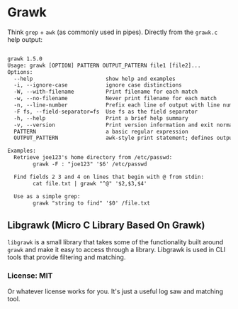# Grawk

Think `grep` + `awk` (as commonly used in pipes). Directly from the `grawk.c` help output:

```txt

grawk 1.5.0
Usage: grawk [OPTION] PATTERN OUTPUT_PATTERN file1 [file2]...
Options:
  --help                       show help and examples
  -i, --ignore-case            ignore case distinctions
  -W, --with-filename          Print filename for each match
  -w, --no-filename            Never print filename for each match
  -n, --line-number            Prefix each line of output with line number.
  -F fs, --field-separator=fs  Use fs as the field separator
  -h, --help                   Print a brief help summary
  -v, --version                Print version information and exit normally
  PATTERN                      a basic regular expression
  OUTPUT_PATTERN               awk-style print statement; defines output fields

Examples:
  Retrieve joe123's home directory from /etc/passwd:
        grawk -F : "joe123" '$6' /etc/passwd

  Find fields 2 3 and 4 on lines that begin with @ from stdin:
        cat file.txt | grawk "^@" '$2,$3,$4'

  Use as a simple grep:
        grawk "string to find" '$0' /file.txt
```

## Libgrawk (Micro C Library Based On Grawk)

`libgrawk` is a small library that takes some of the functionality built
around `grawk` and make it easy to access through a library. Libgrawk is 
used in CLI tools that provide filtering and matching.

### License: MIT

Or whatever license works for you. It's just a useful log saw and matching tool.

